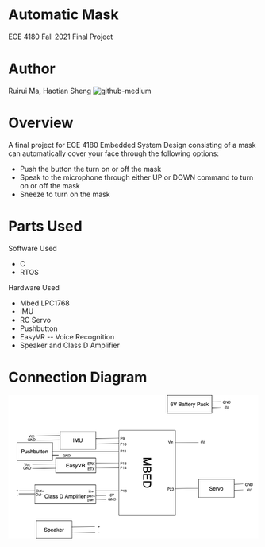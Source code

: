 # Automatic Mask
ECE 4180 Fall 2021 Final Project

# Author 
Ruirui Ma, Haotian Sheng
![github-medium](mask.jpeg)

# Overview
A final project for ECE 4180 Embedded System Design consisting of a mask can automatically cover your face through the following options:
* Push the button the turn on or off the mask
* Speak to the microphone through either UP or DOWN command to turn on or off the mask
* Sneeze to turn on the mask

# Parts Used
Software Used
* C
* RTOS

Hardware Used
* Mbed LPC1768 
* IMU
* RC Servo
* Pushbutton
* EasyVR -- Voice Recognition
* Speaker and Class D Amplifier

# Connection Diagram
![github-medium](connection.png)
